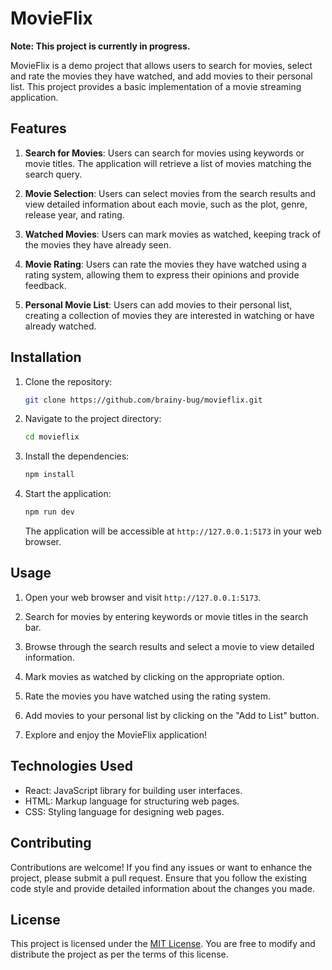 # MovieFlix

**Note: This project is currently in progress.**

MovieFlix is a demo project that allows users to search for movies, select and rate the movies they have watched, and add movies to their personal list. This project provides a basic implementation of a movie streaming application.

## Features

1. **Search for Movies**: Users can search for movies using keywords or movie titles. The application will retrieve a list of movies matching the search query.

2. **Movie Selection**: Users can select movies from the search results and view detailed information about each movie, such as the plot, genre, release year, and rating.

3. **Watched Movies**: Users can mark movies as watched, keeping track of the movies they have already seen.

4. **Movie Rating**: Users can rate the movies they have watched using a rating system, allowing them to express their opinions and provide feedback.

5. **Personal Movie List**: Users can add movies to their personal list, creating a collection of movies they are interested in watching or have already watched.

## Installation

1. Clone the repository:

   ```bash
   git clone https://github.com/brainy-bug/movieflix.git
   ```

2. Navigate to the project directory:

   ```bash
   cd movieflix
   ```

3. Install the dependencies:

   ```bash
   npm install
   ```

4. Start the application:

   ```bash
   npm run dev
   ```

   The application will be accessible at `http://127.0.0.1:5173` in your web browser.

## Usage

1. Open your web browser and visit `http://127.0.0.1:5173`.

2. Search for movies by entering keywords or movie titles in the search bar.

3. Browse through the search results and select a movie to view detailed information.

4. Mark movies as watched by clicking on the appropriate option.

5. Rate the movies you have watched using the rating system.

6. Add movies to your personal list by clicking on the "Add to List" button.

7. Explore and enjoy the MovieFlix application!

## Technologies Used

- React: JavaScript library for building user interfaces.
- HTML: Markup language for structuring web pages.
- CSS: Styling language for designing web pages.

## Contributing

Contributions are welcome! If you find any issues or want to enhance the project, please submit a pull request. Ensure that you follow the existing code style and provide detailed information about the changes you made.

## License

This project is licensed under the [MIT License](https://opensource.org/licenses/MIT). You are free to modify and distribute the project as per the terms of this license.
